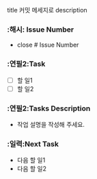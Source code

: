 title
커밋 메세지로
description
### :해시: Issue Number
- close # Issue Number
### :연필2:Task
- [ ] 할 일1
- [ ] 할 일2
### :연필2:Tasks Description
* 작업 설명을 작성해 주세요.
### :일력:Next Task
- 다음 할 일1
- 다음 할 일2
